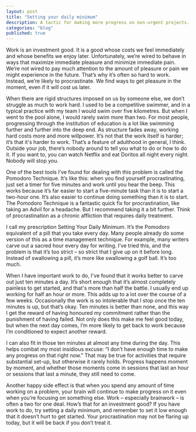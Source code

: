 ```yaml
---
layout: post
title: "Setting your daily minimum"
description: A tactic for making more progress on non-urgent projects.
categories: "blog"
published: true
---
```


Work is an investment good. It is a good whose costs we feel immediately and whose benefits we enjoy later. Unfortunately, we’re wired to behave in ways that maximize immediate pleasure and minimize immediate pain. We’re not wired to pay much attention to the amount of pleasure or pain we might experience in the future. That’s why it’s often so hard to work. Instead, we’re likely to procrastinate. We find ways to get pleasure in the moment, even if it will cost us later.

When there are rigid structures imposed on us by someone else, we don’t struggle as much to work hard. I used to be a competitive swimmer, and in a typical practice with my team I would swim over five kilometres. But when I went to the pool alone, I would rarely swim more than two. For most people, progressing through the institution of education is a lot like swimming further and further into the deep end. As structure fades away, working hard costs more and more willpower. It’s not that the work itself is harder; it’s that it's harder to work. That’s a feature of adulthood in general, I think. Outside your job, there’s nobody around to tell you what to do or how to do it. If you want to, you can watch Netflix and eat Doritos all night every night. Nobody will stop you.

One of the best tools I’ve found for dealing with this problem is called the Pomodoro Technique. It’s like this: when you find yourself procrastinating, just set a timer for five minutes and work until you hear the beep. This works because it’s far easier to start a five-minute task than it is to start a two-hour one. It’s also easier to continue doing something than it is to start. The Pomodoro Technique is a fantastic quick fix for procrastination, like taking an Advil for a headache. But I recommend taking it a bit further. Think of procrastination as a chronic affliction that requires daily treatment.

I call my prescription Setting Your Daily Minimum. It’s the Pomodoro equivalent of a pill that you take every day. Many people already do some version of this as a time management technique. For example, many writers carve out a sacred hour every day for writing. I’ve tried this, and the problem is that it’s too strict – so strict that I give up on it before long. Instead of swallowing a pill, it’s more like swallowing a golf ball. It’s too much.

When I have important work to do, I've found that it works better to carve out just ten minutes a day. It’s short enough that it’s almost completely painless to get started, and that's more than half the battle. I usually end up working for half an hour or more. This adds up to a lot over the course of a few weeks. Occasionally the work is so intolerable that I stop once the ten minutes is up, but that’s okay. Ten minutes is better than none, and this way I get the reward of having honoured my commitment rather than the punishment of having failed. Not only does this make me feel good today, but when the next day comes, I’m more likely to get back to work because I’m conditioned to expect another reward.

I can also fit in those ten minutes at almost any time during the day. This helps combat my most insidious excuse: “I don’t have enough time to make any progress on that right now.” That may be true for activities that require substantial set-up, but otherwise it rarely holds. Progress happens moment by moment, and whether those moments come in sessions that last an hour or sessions that last a minute, they still need to come.

Another happy side effect is that when you spend any amount of time working on a problem, your brain will continue to make progress on it even when you’re focusing on something else. Work – especially brainwork – is often a two for one deal. How’s that for an investment good? If you have work to do, try setting a daily minimum, and remember to set it low enough that it doesn’t hurt to get started. Your procrastination may not be flaring up today, but it will be back if you don’t treat it.
